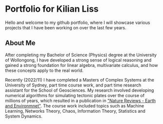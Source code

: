 # Portfolio for Kilian Liss

Hello and welcome to my github portfolio, where I will showcase various projects that I have been working on over the last few years. 

## About Me
After completing my Bachelor of Science (Physics) degree at the University of Wollongong, I have developed a strong sense of logical reasoning and gained a strong foundation for linear algebra, multivariate calculus, and how these concepts apply to the real world.

Recently (2022/11) I have completed a Masters of Complex Systems at the University of Sydney, part time course work, and part time research assistant for the School of Geosciences. My research involved developing numerical algorithms for simulating tectonic plates over the course of millions of years, which resulted in a publication in ["Nature Reviews - Earth and Environmnet"](https://www.nature.com/articles/s43017-022-00355-z). The course work included topics such as Machine Learning, Networks Theory, Chaos, Information Theory, Statistics and System Dynamics.
